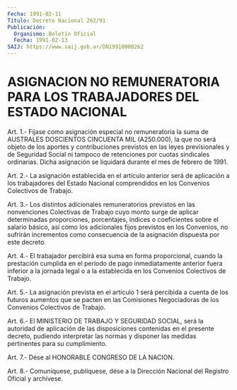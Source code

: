 ```yaml
---
Fecha: 1991-02-11
Título: Decreto Nacional 262/91
Publicación:
  Organismo: Boletín Oficial
  Fecha: 1991-02-13
SAIJ: https://www.saij.gob.ar/DN19910000262
---
```

# ASIGNACION NO REMUNERATORIA PARA LOS TRABAJADORES DEL ESTADO NACIONAL

<a id="1"></a>
Art.  1.-  Fíjase como asignación especial no remuneratoria la suma de AUSTRALES  DOSCIENTOS  CINCUENTA  MIL (A250.000), la que no será objeto de los aportes y contribuciones  previstos en las leyes previsionales y de Seguridad Social ni tampoco  de  retenciones por cuotas    sindicales  ordinarias.  Dicha  asignación  se  liquidará durante el mes de febrero de 1991.

<a id="2"></a>
Art. 2.- La asignación establecida en el artículo anterior será de aplicación  a  los trabajadores del Estado Nacional comprendidos en los Convenios Colectivos de Trabajo.

<a id="3"></a>
Art. 3.- Los distintos adicionales remuneratorios previstos en las nonvenciones  Colectivas de Trabajo cuyo monto surge de aplicar determinadas  proporciones,  porcentajes,  índices  o  coeficientes sobre el salario  básico,  así como los adicionales fijos previstos en los Convenios, no sufrirán  incrementos  como consecuencia de la asignación dispuesta por este decreto.

<a id="4"></a>
Art. 4.- El trabajador percibirá esa suma en forma proporcional,  cuando  la prestación cumplida en el período de pago inmediatamente anterior  fuera  inferior  a la jornada legal o a la establecida en los Convenios Colectivos de Trabajo.

<a id="5"></a>
Art. 5.- La asignación prevista en el artículo 1 será percibida a cuenta  de  los  futuros aumentos que se pacten en las Comisiones Negociadoras de los Convenios Colectivos de Trabajo.

<a id="6"></a>
Art.  6.- El MINISTERIO DE TRABAJO Y SEGURIDAD SOCIAL, será la autoridad de  aplicación  de  las  disposiciones  contenidas  en el presente  decreto,  pudiendo  interpretar las normas y disponer las medidas pertinentes para su cumplimiento.

<a id="7"></a>
Art. 7.- Dése al HONORABLE CONGRESO DE LA NACION.

<a id="8"></a>
Art. 8.- Comuníquese, publíquese, dése a la Dirección Nacional del Registro Oficial y archívese.